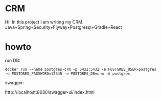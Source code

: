 # CRM
Hi!
In this project I am writing my CRM.
Java+Spring+Security+Flyway+Postgresql+Gradle+React

# howto

run DB:

```docker run --name postgres-crm -p 5432:5432 -e POSTGRES_USER=postgres -e POSTGRES_PASSWORD=12345 -e POSTGRES_DB=crm -d postgres```

swagger:

http://localhost:8080/swagger-ui/index.html